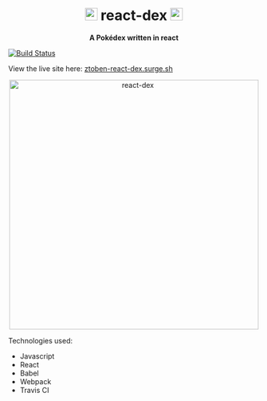 <h1 align="center">
    <img src="https://user-images.githubusercontent.com/4007345/45507342-6cc9c380-b757-11e8-9c27-1db99b1de106.png" alt="loadable-components" title="Loadable Components" width="25">
    react-dex
        <img src="https://user-images.githubusercontent.com/4007345/45507342-6cc9c380-b757-11e8-9c27-1db99b1de106.png" alt="loadable-components" title="Loadable Components" width="25">
</h1>
<p align="center">
    <b>A Pokédex written in react</b>
</p>

 [![Build Status](https://travis-ci.org/ztoben/react-dex.svg?branch=master)](https://travis-ci.org/ztoben/react-dex)

View the live site here: [ztoben-react-dex.surge.sh](http://ztoben-react-dex.surge.sh)

<p align="center">
    <img width="500" alt="react-dex" src="https://user-images.githubusercontent.com/4007345/45953990-5f230200-bfd1-11e8-8b1e-f5b2ecf57a9f.png">
</p>

Technologies used:
* Javascript
* React
* Babel
* Webpack
* Travis CI
